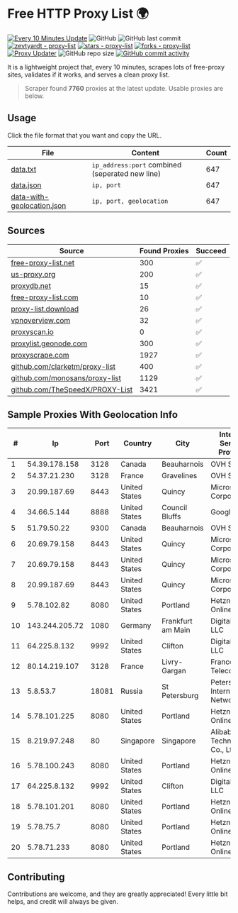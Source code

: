 
# Free HTTP Proxy List 🌍

[![Every 10 Minutes Update](https://github.com/mertguvencli/http-proxy-list/actions/workflows/main.yml/badge.svg?branch=main)](https://github.com/mertguvencli/http-proxy-list/actions/workflows/main.yml)
![GitHub](https://img.shields.io/github/license/mertguvencli/http-proxy-list)
![GitHub last commit](https://img.shields.io/github/last-commit/mertguvencli/http-proxy-list)
[![zevtyardt - proxy-list](https://img.shields.io/static/v1?label=zevtyardt&message=proxy-list&color=blue&logo=github)](https://github.com/zevtyardt/proxy-list "Go to GitHub repo")
[![stars - proxy-list](https://img.shields.io/github/stars/zevtyardt/proxy-list?style=social)](https://github.com/zevtyardt/proxy-list)
[![forks - proxy-list](https://img.shields.io/github/forks/zevtyardt/proxy-list?style=social)](https://github.com/zevtyardt/proxy-list)
[![Proxy Updater](https://github.com/zevtyardt/proxy-list/workflows/Proxy%20Updater/badge.svg)](https://github.com/zevtyardt/proxy-list/actions?query=workflow:"Proxy+Updater")
![GitHub repo size](https://img.shields.io/github/repo-size/zevtyardt/proxy-list)
[![GitHub commit activity](https://img.shields.io/github/commit-activity/m/zevtyardt/proxy-list?logo=commits)](https://github.com/zevtyardt/proxy-list/commits/main)

It is a lightweight project that, every 10 minutes, scrapes lots of free-proxy sites, validates if it works, and serves a clean proxy list.

> Scraper found **7760** proxies at the latest update. Usable proxies are below.

## Usage

Click the file format that you want and copy the URL.

|File|Content|Count|
|----|-------|-----|
|[data.txt](https://raw.githubusercontent.com/mertguvencli/http-proxy-list/main/proxy-list/data.txt)|`ip_address:port` combined (seperated new line)|647|
|[data.json](https://raw.githubusercontent.com/mertguvencli/http-proxy-list/main/proxy-list/data.json)|`ip, port`|647|
|[data-with-geolocation.json](https://raw.githubusercontent.com/mertguvencli/http-proxy-list/main/proxy-list/data-with-geolocation.json)|`ip, port, geolocation`|647|

## Sources

|Source|Found Proxies|Succeed|
|------|-------------|-------|
|[free-proxy-list.net](https://free-proxy-list.net)|300|✅|
|[us-proxy.org](https://www.us-proxy.org)|200|✅|
|[proxydb.net](http://proxydb.net)|15|✅|
|[free-proxy-list.com](https://free-proxy-list.com/?page=&port=&type%5B%5D=http&type%5B%5D=https&up_time=0&search=Search)|10|✅|
|[proxy-list.download](https://www.proxy-list.download/HTTP)|26|✅|
|[vpnoverview.com](https://vpnoverview.com/privacy/anonymous-browsing/free-proxy-servers)|32|✅|
|[proxyscan.io](https://www.proxyscan.io)|0|✅|
|[proxylist.geonode.com](https://proxylist.geonode.com/api/proxy-list?limit=300&page=1&sort_by=lastChecked&sort_type=desc&protocols=http,https)|300|✅|
|[proxyscrape.com](https://api.proxyscrape.com/v2/?request=displayproxies&protocol=http&timeout=10000&country=all&ssl=all&anonymity=all)|1927|✅|
|[github.com/clarketm/proxy-list](https://raw.githubusercontent.com/clarketm/proxy-list/master/proxy-list-raw.txt)|400|✅|
|[github.com/monosans/proxy-list](https://raw.githubusercontent.com/monosans/proxy-list/main/proxies/http.txt)|1129|✅|
|[github.com/TheSpeedX/PROXY-List](https://raw.githubusercontent.com/TheSpeedX/PROXY-List/master/http.txt)|3421|✅|


## Sample Proxies With Geolocation Info

|#|Ip|Port|Country|City|Internet Service Provider|
|-|--|----|-------|----|-------------------------|
|1|54.39.178.158|3128|Canada|Beauharnois|OVH SAS|
|2|54.37.21.230|3128|France|Gravelines|OVH SAS|
|3|20.99.187.69|8443|United States|Quincy|Microsoft Corporation|
|4|34.66.5.144|8888|United States|Council Bluffs|Google LLC|
|5|51.79.50.22|9300|Canada|Beauharnois|OVH SAS|
|6|20.69.79.158|8443|United States|Quincy|Microsoft Corporation|
|7|20.69.79.158|8443|United States|Quincy|Microsoft Corporation|
|8|20.99.187.69|8443|United States|Quincy|Microsoft Corporation|
|9|5.78.102.82|8080|United States|Portland|Hetzner Online GmbH|
|10|143.244.205.72|1080|Germany|Frankfurt am Main|DigitalOcean, LLC|
|11|64.225.8.132|9992|United States|Clifton|DigitalOcean, LLC|
|12|80.14.219.107|3128|France|Livry-Gargan|France Telecom|
|13|5.8.53.7|18081|Russia|St Petersburg|Petersburg Internet Network ltd|
|14|5.78.101.225|8080|United States|Portland|Hetzner Online GmbH|
|15|8.219.97.248|80|Singapore|Singapore|Alibaba (US) Technology Co., Ltd.|
|16|5.78.100.243|8080|United States|Portland|Hetzner Online GmbH|
|17|64.225.8.132|9992|United States|Clifton|DigitalOcean, LLC|
|18|5.78.101.201|8080|United States|Portland|Hetzner Online GmbH|
|19|5.78.75.7|8080|United States|Portland|Hetzner Online GmbH|
|20|5.78.71.233|8080|United States|Portland|Hetzner Online GmbH|



## Contributing

Contributions are welcome, and they are greatly appreciated! Every
little bit helps, and credit will always be given.

